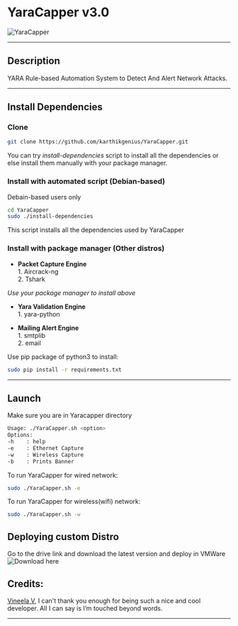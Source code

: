 # YaraCapper v3.0

![YaraCapper](https://i.imgur.com/y4x7dtw.png)

***
## Description
YARA Rule-based Automation System to Detect And Alert Network Attacks.

 ---
 ## Install Dependencies
 ### Clone  

```bash
git clone https://github.com/karthikgenius/YaraCapper.git
```

You can try *install-dependencies* script to install all the dependencies or else install them manually with your package manager.
### Install with automated script (Debian-based)
Debain-based users only
```bash
cd YaraCapper
sudo ./install-dependencies
```
This script installs all the dependencies used by YaraCapper  
### Install with package manager (Other distros)
 - **Packet Capture Engine**  
    	1. Aircrack-ng  
    	2. Tshark    

*Use your package manager to install above*

- **Yara Validation Engine**  
		1. yara-python  

- **Mailing Alert Engine**  
		1. smtplib  
		2. email  

Use pip package of python3 to install:  
```bash
sudo pip install -r requirements.txt
```
***
## Launch  
Make sure you are in Yaracapper directory
 ```bash
Usage: ./YaraCapper.sh <option>
Options:
-h    : help
-e    : Ethernet Capture
-w    : Wireless Capture
-b    : Prints Banner
```
To run YaraCapper  for wired network:  
```bash
sudo ./YaraCapper.sh -e
```
To run YaraCapper  for wireless(wifi) network:  
```bash
sudo ./YaraCapper.sh -w
```
## Deploying custom Distro
Go to the drive link and download the latest version and deploy in VMWare
![Download here](https://drive.google.com/drive/folders/1bU1E7wos2M5Vf3SIADHdojv252WVcnrw?usp=sharing)

## Credits:
[Vineela V](https://github.com/VineelaVinni1999),
I can't thank you enough for being such a nice and cool developer. All I can say is I’m touched beyond words.  
***
